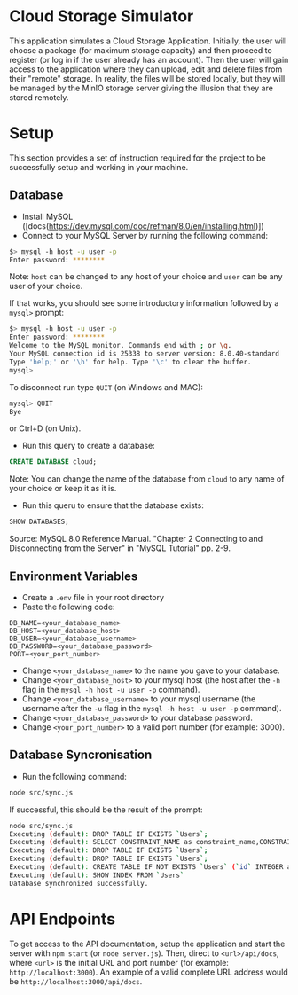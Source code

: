 # Cloud Storage Simulator
This application simulates a Cloud Storage Application. Initially, the user will choose a package (for maximum storage capacity) and then proceed to register (or log in if the user already has an account). Then the user will gain access to the application where they can upload, edit and delete files from their "remote" storage. In reality, the files will be stored locally, but they will be managed by the MinIO storage server giving the illusion that they are stored remotely.

# Setup
This section provides a set of instruction required for the project to be successfully setup and working in your machine.
## Database
- Install MySQL ([docs(https://dev.mysql.com/doc/refman/8.0/en/installing.html)])
- Connect to your MySQL Server by running the following command:
```bash
$> mysql -h host -u user -p
Enter password: ********
```
Note:
`host` can be changed to any host of your choice and `user` can be any user of your choice.

If that works, you should see some introductory information followed by a `mysql>` prompt:
```bash
$> mysql -h host -u user -p
Enter password: ********
Welcome to the MySQL monitor. Commands end with ; or \g.
Your MySQL connection id is 25338 to server version: 8.0.40-standard
Type 'help;' or '\h' for help. Type '\c' to clear the buffer.
mysql>
```

To disconnect run type `QUIT` (on Windows and MAC):
```bash
mysql> QUIT
Bye
```
or Ctrl+D (on Unix).
- Run this query to create a database:
```sql
CREATE DATABASE cloud;
```
Note:
You can change the name of the database from `cloud` to any name of your choice or keep it as it is.
- Run this queru to ensure that the database exists:
```sql
SHOW DATABASES;
```

Source: MySQL 8.0 Reference Manual. "Chapter 2 Connecting to and Disconnecting from the Server" in "MySQL Tutorial" pp. 2-9.

## Environment Variables
- Create a `.env` file in your root directory
- Paste the following code:
```env
DB_NAME=<your_database_name>
DB_HOST=<your_database_host>
DB_USER=<your_database_username>
DB_PASSWORD=<your_database_password>
PORT=<your_port_number>
```
- Change `<your_database_name>` to the name you gave to your database.
- Change `<your_database_host>` to your mysql host (the host after the `-h` flag in the `mysql -h host -u user -p` command).
- Change  `<your_database_username>` to your mysql username (the username after the `-u` flag in the `mysql -h host -u user -p` command).
- Change `<your_database_password>` to your database password.
- Change `<your_port_number>` to a valid port number (for example: 3000).

## Database Syncronisation
- Run the following command:
```bash
node src/sync.js
```

If successful, this should be the result of the prompt:
```bash
node src/sync.js
Executing (default): DROP TABLE IF EXISTS `Users`;
Executing (default): SELECT CONSTRAINT_NAME as constraint_name,CONSTRAINT_NAME as constraintName,CONSTRAINT_SCHEMA as constraintSchema,CONSTRAINT_SCHEMA as constraintCatalog,TABLE_NAME as tableName,TABLE_SCHEMA as tableSchema,TABLE_SCHEMA as tableCatalog,COLUMN_NAME as columnName,REFERENCED_TABLE_SCHEMA as referencedTableSchema,REFERENCED_TABLE_SCHEMA as referencedTableCatalog,REFERENCED_TABLE_NAME as referencedTableName,REFERENCED_COLUMN_NAME as referencedColumnName FROM INFORMATION_SCHEMA.KEY_COLUMN_USAGE where TABLE_NAME = 'Users' AND CONSTRAINT_NAME!='PRIMARY' AND CONSTRAINT_SCHEMA='cloud' AND REFERENCED_TABLE_NAME IS NOT NULL;
Executing (default): DROP TABLE IF EXISTS `Users`;
Executing (default): DROP TABLE IF EXISTS `Users`;
Executing (default): CREATE TABLE IF NOT EXISTS `Users` (`id` INTEGER auto_increment , `name` VARCHAR(255) NOT NULL, `email` VARCHAR(255) NOT NULL UNIQUE, `password` VARCHAR(255) NOT NULL, `createdAt` DATETIME NOT NULL, `updatedAt` DATETIME NOT NULL, PRIMARY KEY (`id`)) ENGINE=InnoDB;
Executing (default): SHOW INDEX FROM `Users`
Database synchronized successfully.
```

# API Endpoints
To get access to the API documentation, setup the application and start the server with `npm start` (or `node server.js`). Then, direct to `<url>/api/docs`, where `<url>` is the initial URL and port number (for example: `http://localhost:3000`). An example of a valid complete URL address would be `http://localhost:3000/api/docs`.
